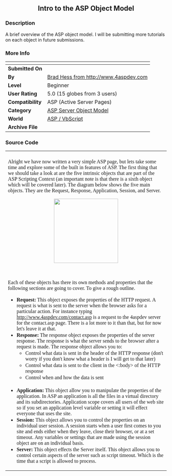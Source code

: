 ﻿<div align="center">

## Intro to the ASP Object Model


</div>

### Description

A brief overview of the ASP object model. I will be submitting more tutorials on each object in future submissions.
 
### More Info
 


<span>             |<span>
---                |---
**Submitted On**   |
**By**             |[Brad Hess from http://www\.4aspdev\.com](https://github.com/Planet-Source-Code/PSCIndex/blob/master/ByAuthor/brad-hess-from-http-www-4aspdev-com.md)
**Level**          |Beginner
**User Rating**    |5.0 (15 globes from 3 users)
**Compatibility**  |ASP \(Active Server Pages\)
**Category**       |[ASP Server Object Model](https://github.com/Planet-Source-Code/PSCIndex/blob/master/ByCategory/asp-server-object-model__4-32.md)
**World**          |[ASP / VbScript](https://github.com/Planet-Source-Code/PSCIndex/blob/master/ByWorld/asp-vbscript.md)
**Archive File**   |[](https://github.com/Planet-Source-Code/brad-hess-from-http-www-4aspdev-com-intro-to-the-asp-object-model__4-6167/archive/master.zip)





### Source Code

<table>
 <tr>
 <td></td>
 </tr>
 <tr>
 <td>
  <p><font face="Verdana">Alright we have now written a very simple ASP
  page, but lets take some time and explore some of the built in features of
  ASP. The first thing that we should take a look at are the five intrinsic
  objects that are part of the ASP Scripting Context (an important note is
  that there is a sixth object which will be covered later). The diagram
  below shows the five main objects. They are the Request, Response,
  Application, Session, and Server. </font><center><map name="FPMap0">
  <area coords="105,39,198,64" href="http://www.planet-source-code.com/vb/tutorial/asp/default.asp?ID=8" shape="RECT">
  <area coords="106,73,195,95" href="http://www.planet-source-code.com/vb/tutorial/asp/default.asp?ID=9" shape="RECT">
  <area coords="106,103,199,127" href="http://www.planet-source-code.com/vb/tutorial/asp/default.asp?id=10" shape="RECT">
  <area coords="106,138,199,162" href="http://www.planet-source-code.com/vb/tutorial/asp/default.asp?ID=11" shape="RECT"></map><font face="Verdana"><img border="0" height="200" src="http://www.planet-source-code.com/vb/tutorial/asp/images/object.gif" useMap="#FPMap0" width="200"></font>
  <p> </p>
  </center>
  <p><font face="Verdana">Each of these objects has there its own methods
  and properties that the following sections are going to cover. To give a
  rough outline.</font>
  <ul>
  <li><font face="Verdana"><b>Request:</b> This object exposes the
   properties of the HTTP request. A request is what is sent to the
   server when the browser asks for a particular action. For instance
   typing <a href="http://www.4aspdev.com/contact.asp">http://www.4aspdev.com/contact.asp</a>
   is a request to the 4aspdev server for the contact.asp page. There is
   a lot more to it than that, but for now let's leave it at that.<br>
   </font>
  <li><font face="Verdana"><b>Response:</b> The response object exposes
   the properties of the server response. The response is what the server
   sends to the browser after a request is made. The response object
   allows you to:</font>
   <ul>
   <li><font face="Verdana">Control what data is sent in the header of
    the HTTP response (don't worry if you don't know what a header is
    I will get to that later)</font>
   <li><font face="Verdana">Control what data is sent to the client in
    the <:body> of the HTTP response</font>
   <li><font face="Verdana">Control when and how the data is sent</font></li>
   </ul>
   <br>
  <li><font face="Verdana"><b>Application:</b> This object allow you to
   manipulate the properties of the application. In ASP an application is
   all the files in a virtual directory and its subdirectories.
   Application scope covers all users of the web site so if you set an
   application level variable or setting it will effect everyone that
   uses the site.<br>
   </font>
  <li><font face="Verdana"><b>Session:</b> This object allows you to
   control the properties on an individual user session. A session starts
   when a user first comes to you site and ends either when they leave,
   close their browser, or at a set timeout. Any variables or settings
   that are made using the session object are on an individual basis.<br>
   </font>
  <li><font face="Verdana"><b>Server:</b> This object effects the Server
   itself. This object allows you to control certain aspects of the
   server such as script timeout. Which is the time that a script is
   allowed to process.</font></li>
  </ul>
 </td>
 </tr>
</table>

